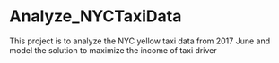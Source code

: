 # Analyze_NYCTaxiData
This project is to analyze the NYC yellow taxi data from 2017 June and model the solution to maximize the income of taxi driver
